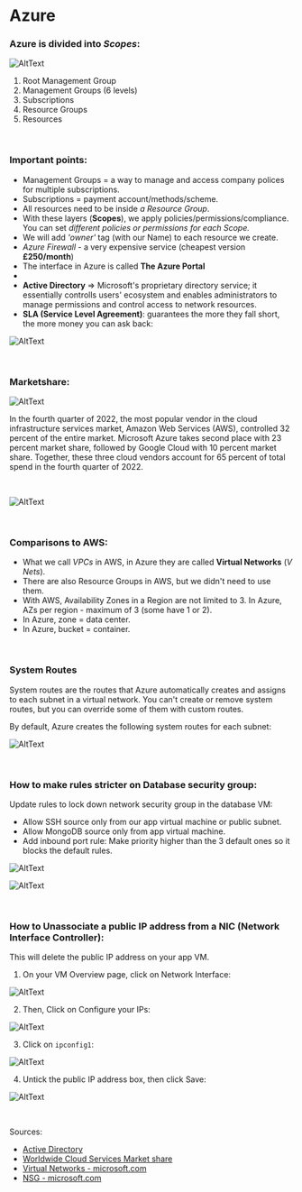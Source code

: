 # Azure

### Azure is divided into *Scopes*:
![AltText](Images/scope-levels.png)

1. Root Management Group
2. Management Groups (6 levels)
3. Subscriptions
4. Resource Groups
5. Resources

<br>

### Important points:
* Management Groups = a way to manage and access company polices for multiple subscriptions.
* Subscriptions = payment account/methods/scheme.
* All resources need to be inside *a Resource Group*. 
* With these layers (**Scopes**), we apply policies/permissions/compliance. You can set *different policies or permissions for each Scope.* 
* We will add *'owner'* tag (with our Name) to each resource we create.
* *Azure Firewall* - a very expensive service (cheapest version **£250/month**)
* The interface in Azure is called **The Azure Portal** 
* 
* **Active Directory** => Microsoft's proprietary directory service; it essentially controlls users' ecosystem and enables administrators to manage permissions and control access to network resources. 
* **SLA (Service Level Agreement)**: guarantees the more they fall short, the more money you can ask back:

![AltText](Images/cloud-advantage-service-credit.png)

<br>

### Marketshare:

![AltText](Images/cloud-providers-market-share-2022.png)

In the fourth quarter of 2022, the most popular vendor in the cloud infrastructure services market, Amazon Web Services (AWS), controlled 32 percent of the entire market. Microsoft Azure takes second place with 23 percent market share, followed by Google Cloud with 10 percent market share. Together, these three cloud vendors account for 65 percent of total spend in the fourth quarter of 2022.

<br>

![AltText](Images/2tier_diagram_azure.png)

<br>

### Comparisons to AWS:
* What we call *VPCs* in AWS, in Azure they are called **Virtual Networks** (*V Nets*).
* There are also Resource Groups in AWS, but we didn't need to use them.
* With AWS, Availability Zones in a Region are not limited to 3. In Azure, AZs per region - maximum of 3 (some have 1 or 2). 
* In Azure, zone = data center.
* In Azure, bucket = container.

<br>

### System Routes
System routes are the routes that Azure automatically creates and assigns to each subnet in a virtual network. You can't create or remove system routes, but you can override some of them with custom routes.

By default, Azure creates the following system routes for each subnet:

![AltText](Images/routes.png)


<br>

### How to make rules stricter on Database security group:

Update rules to lock down network security group in the database VM:  
* Allow SSH source only from our app virtual machine or public subnet.
* Allow MongoDB source only from app virtual machine.
* Add inbound port rule: Make priority higher than the 3 default ones so it blocks the default rules.

![AltText](Images/secure_nsg1.png)

![AltText](Images/secure_nsg2.png)


<br>

### How to Unassociate a public IP address from a NIC (Network Interface Controller):
This will delete the public IP address on your app VM.

1. On your VM Overview page, click on Network Interface:

![AltText](Images/remove_ip_1.png)

2. Then, Click on Configure your IPs:

![AltText](Images/remove_ip_2.png)

3. Click on `ipconfig1`:

![AltText](Images/remove_ip_3.png)

4. Untick the public IP address box, then click Save:

![AltText](Images/remove_ip_4.png)


<br>

Sources:
- [Active Directory](https://www.lepide.com/blog/what-is-active-directory-and-how-does-it-work/)
- [Worldwide Cloud Services Market share](https://www.statista.com/statistics/967365/worldwide-cloud-infrastructure-services-market-share-vendor/)
- [Virtual Networks - microsoft.com](https://learn.microsoft.com/en-us/azure/virtual-network/virtual-networks-udr-overview)
- [NSG - microsoft.com](https://learn.microsoft.com/en-us/azure/virtual-network/network-security-groups-overview)